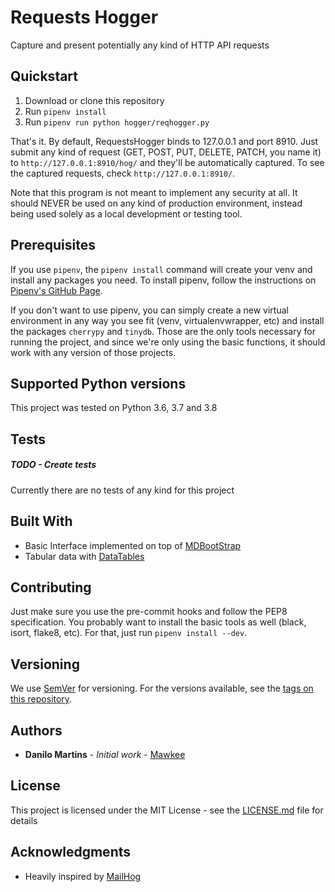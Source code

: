 # Requests Hogger

Capture and present potentially any kind of HTTP API requests

## Quickstart

1. Download or clone this repository
1. Run `pipenv install`
1. Run `pipenv run python hogger/reqhogger.py`

That's it. By default, RequestsHogger binds to 127.0.0.1 and port 8910. Just submit any kind of request (GET, POST, PUT, DELETE, PATCH, you name it) to `http://127.0.0.1:8910/hog/` and they'll be automatically captured. To see the captured requests, check `http://127.0.0.1:8910/`.

Note that this program is not meant to implement any security at all. It should NEVER be used on any kind of production environment, instead being used solely as a local development or testing tool.

## Prerequisites

If you use `pipenv`, the `pipenv install` command will create your venv and install any packages you need. To install pipenv, follow the instructions on [Pipenv's GitHub Page](https://github.com/pypa/pipenv).

If you don't want to use pipenv, you can simply create a new virtual environment in any way you see fit (venv, virtualenvwrapper, etc) and install the packages `cherrypy` and `tinydb`. Those are the only tools necessary for running the project, and since we're only using the basic functions, it should work with any version of those projects.

## Supported Python versions

This project was tested on Python 3.6, 3.7 and 3.8

## Tests

##### TODO - Create tests
Currently there are no tests of any kind for this project

## Built With

* Basic Interface implemented on top of [MDBootStrap](http://mdbootstrap.com)
* Tabular data with [DataTables](http://datatables.net)

## Contributing

Just make sure you use the pre-commit hooks and follow the PEP8 specification. You probably want to install the basic tools as well (black, isort, flake8, etc). For that, just run `pipenv install --dev`.

## Versioning

We use [SemVer](http://semver.org/) for versioning. For the versions available, see the [tags on this repository](https://github.com/mawkee/requ/tags).

## Authors

* **Danilo Martins** - *Initial work* - [Mawkee](https://github.com/PurpleBooth)

## License

This project is licensed under the MIT License - see the [LICENSE.md](LICENSE.md) file for details

## Acknowledgments

* Heavily inspired by [MailHog](https://github.com/mailhog/MailHog/)
